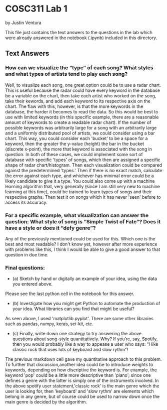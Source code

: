 # COSC311 Lab 1

by Justin Ventura

This file just contains the text answers to the questions in the lab which were already answered in the notebook (.ipynb) included in this directory.

## Text Answers

### How can we visualize the “type” of each song? What styles and what types of artists tend to play each song?

Well, to visualize each song, one great option could be to use a radar chart.  This is useful because the radar could have every keyword in the database be a variable on the chart, then take each artist who worked on the song, take their kewords, and add each keyword to its respective axis on the chart. The flaw with this, however, is that the more keywords in the database, the harder it becomes to read the data.  So this would be best to use with limited keywords (in this specific example, there are a reasonable amount of keywords to create a readable radar chart).  If the number of possible keywords  was arbitrarily large for a song with an arbitrarily large and a uniformly distributed pool of artists, we could consider using a bar chart.  This way, you could consider each 'bucket' to be a space for a keyword, then the greater the y-value (height) the bar in the bucket (discrete x-point), the more that keyword is associated with the song in question.  In both of these cases, we could implement some sort of database with specific 'types' of songs, which then are assigned a specific shape of radar chart/histogram.  Then each visualization could be compared against the predetermined 'types.'  Then if there is no exact match, calculate the error against each type, and whichever has minimal error could be a likely candidate to give it a type.  You could also come up with a machine learning algorithm that, very generally (since I am still very new to machine learning at this time), could be trained to learn types of songs and their respective graphs.  Then test it on songs which it has never 'seen' before to access its accuracy.

### For a specific example, what visualization can answer the question: What style of song is “Simple Twist of Fate”? Does it have a style or does it “defy genre”?

Any of the previously mentioned could be used for this.  Which one is the best and most readable?  I don't know yet, however after more experience with problems like this, I think I would be able to give a good answer to that question in due time.  

### Final questions:

- (a) Sketch by hand or digitally an example of your idea, using the data you entered above.

Please see the last python cell in the notebook for this answer.

- (b) Investigate how you might get Python to automate the production of your idea. What libraries can you find that might be useful?

As seen above, I used 'matplotlib.pyplot'.  There are some other libraries such as pandas, numpy, keras, sci-kit, etc.  

- (c) Finally, write down one strategy to try answering the above questions about song-style quantitatively. Why? If you’re, say, Spotify, then you would probably like a way to appease a user who says: “I like classic rock that uses lots of keyboard and slow rythm”!

The previous markdown cell gave my quantitative approach to this problem.  To further that discussion,another idea could be to introduce weights to keywords, depending on how discriptive the keyword is.  For example, the keyword 'pop' could be a little more descriptive than 'piano', since one defines a genre with the latter is simply one of the instruments involved.  In the above spotify user statement,'classic rock' is the main genre which the user is looking for, then 'keyboard' and 'slow rythm' are elements which belong in any genre, but of course could be used to narrow down once the main genre is decided by the algorithm.